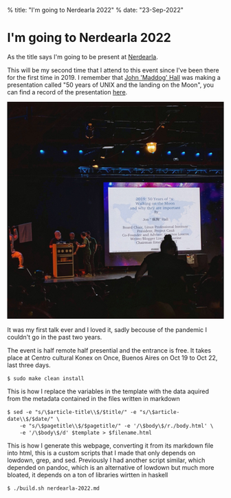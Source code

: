 % title: "I'm going to Nerdearla 2022"
% date: "23-Sep-2022"

# I'm going to Nerdearla 2022

As the title says I'm going to be present at [Nerdearla](https://nerdear.la/).

This will be my second time that I attend to this event since I've been there for the first time in 2019. I remember that [John 'Maddog' Hall](https://en.wikipedia.org/wiki/Jon_Hall_(programmer)) was making a presentation called "50 years of UNIX and the landing on the Moon", you can find a record of the presentation [here](https://www.youtube.com/watch?v=9O_FnKZI6_M).

[![Nerdearla 2019](nerdearla-2019.jpeg)](nerdearla-2019.png "Nerdearla 2019")

It was my first talk ever and I loved it, sadly becouse of the pandemic I couldn't go in the past two years.

The event is half remote half presential and the entrance is free. It takes place at Centro cultural Konex on Once, Buenos Aires on Oct 19 to Oct 22, last three days.

```console
$ sudo make clean install
```

This is how I replace the variables in the template with the data aquired from the metadata contained in the files written in markdown

```console
$ sed -e "s/\$article-title\\$/$title/" -e "s/\$article-date\\$/$date/" \
	-e "s/\$pagetitle\\$/$pagetitle/" -e '/\$body\$/r./body.html' \
	-e '/\$body\$/d' $template > $filename.html
```

This is how I generate this webpage, converting it from its markdown file into html, this is a custom scripts that I made that only depends on lowdown, grep, and sed. Previously I had another script similar, which depended on pandoc, which is an alternative of lowdown but much more bloated, it depends on a ton of libraries wirtten in haskell


```console
$ ./build.sh nerdearla-2022.md
```
